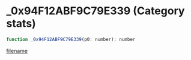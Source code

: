 # _0x94F12ABF9C79E339 (Category stats)

```js
function _0x94F12ABF9C79E339(p0: number): number
```

[filename](_0x94F12ABF9C79E339_m.md ':include')